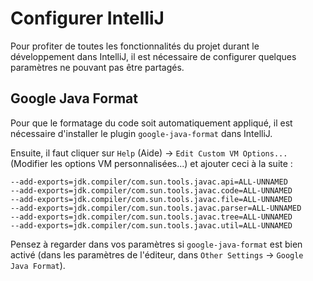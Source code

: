 # Configurer IntelliJ

Pour profiter de toutes les fonctionnalités du projet durant le développement
dans IntelliJ, il est nécessaire de configurer quelques paramètres ne pouvant
pas être partagés.

## Google Java Format

Pour que le formatage du code soit automatiquement appliqué, il est nécessaire
d'installer le plugin `google-java-format` dans IntelliJ.

Ensuite, il faut cliquer sur `Help` (Aide) -> `Edit Custom VM Options...`
(Modifier les options VM personnalisées...) et ajouter ceci à la suite :

```shell
--add-exports=jdk.compiler/com.sun.tools.javac.api=ALL-UNNAMED
--add-exports=jdk.compiler/com.sun.tools.javac.code=ALL-UNNAMED
--add-exports=jdk.compiler/com.sun.tools.javac.file=ALL-UNNAMED
--add-exports=jdk.compiler/com.sun.tools.javac.parser=ALL-UNNAMED
--add-exports=jdk.compiler/com.sun.tools.javac.tree=ALL-UNNAMED
--add-exports=jdk.compiler/com.sun.tools.javac.util=ALL-UNNAMED
```

Pensez à regarder dans vos paramètres si `google-java-format` est bien activé
(dans les paramètres de l'éditeur, dans `Other Settings` -> `Google Java
Format`).